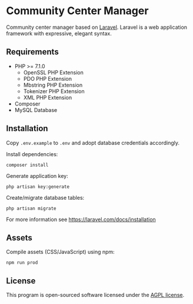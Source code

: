 Community Center Manager
========================

Community center manager based on [Laravel](https://laravel.com/). Laravel is a web application framework with expressive, elegant syntax.

Requirements
------------

* PHP >= 7.1.0
    * OpenSSL PHP Extension
    * PDO PHP Extension
    * Mbstring PHP Extension
    * Tokenizer PHP Extension
    * XML PHP Extension
* Composer
* MySQL Database

Installation
------------

Copy `.env.example` to `.env` and adopt database credentials accordingly.

Install dependencies:

    composer install

Generate application key:

    php artisan key:generate

Create/migrate database tables:

    php artisan migrate

For more information see https://laravel.com/docs/installation

Assets
------

Compile assets (CSS/JavaScript) using npm:

    npm run prod

License
-------

This program is open-sourced software licensed under the [AGPL license](https://www.gnu.org/licenses/agpl-3.0.en.html).
